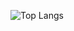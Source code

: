   ![Top Langs](https://github-readme-stats.vercel.app/api/top-langs/?username=VessyPenkova&layout=compact&theme=transparent)

